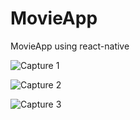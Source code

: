 # MovieApp
MovieApp using react-native

![Capture 1](https://github.com/mohamedabdeddine/MovieApp/assets/64565671/625f8b01-5bd9-47fe-86bb-e3ad9e175e87)

![Capture 2](https://github.com/mohamedabdeddine/MovieApp/assets/64565671/b4a21342-3a42-4996-8364-0b62240d86b1)

![Capture 3](https://github.com/mohamedabdeddine/MovieApp/assets/64565671/89da618f-c352-413c-8749-d705fef6c6c1)
